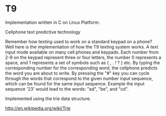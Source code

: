 # T9
Implementation written in C on Linux Platform:

Cellphone text predictive technology

Remember how texting used to work on a standard keypad on a phone? Well here is the implementation of how the T9 texting system works. A text input mode available on many cell phones and keypads. Each number from 2-9 on the keypad represent three or four letters, the number 0 represents a space, and 1 represents a set of symbols such as { , . ! ? } etc. By typing the corresponding number for the corresponding word, the cellphone predicts the word you are about to write. By pressing the "#" key you can cycle through the words that correspond to the given number input sequence, which can be found for the same input sequence. Example the input sequence '23' would lead to the words: "ad", "be", and "cd".

Implemented using the trie data structure.

http://en.wikipedia.org/wiki/Trie
